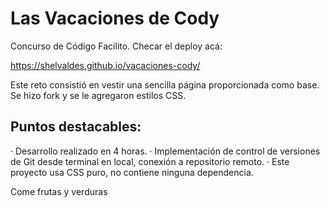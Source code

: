 # Las Vacaciones de Cody
Concurso de Código Facilito. Checar el deploy acá:

https://shelvaldes.github.io/vacaciones-cody/

Este reto consistió en vestir una sencilla página proporcionada como base. Se hizo fork y se le agregaron estilos CSS.

## Puntos destacables:

· Desarrollo realizado en 4 horas. 
· Implementación de control de versiones de Git desde terminal en local, conexión a repositorio remoto.
· Este proyecto usa CSS puro, no contiene ninguna dependencia.

Come frutas y verduras
